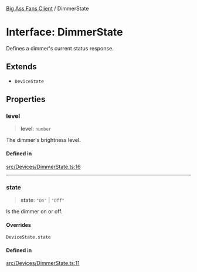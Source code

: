 [Big Ass Fans Client](../README.md) / DimmerState

# Interface: DimmerState

Defines a dimmer's current status response.

## Extends

- `DeviceState`

## Properties

### level

> **level**: `number`

The dimmer's brightness level.

#### Defined in

[src/Devices/DimmerState.ts:16](https://github.com/mkellsy/baf-client/blob/b1857d963b07500d6d708a4c8106cad07d63cfc0/src/Devices/DimmerState.ts#L16)

***

### state

> **state**: `"On"` \| `"Off"`

Is the dimmer on or off.

#### Overrides

`DeviceState.state`

#### Defined in

[src/Devices/DimmerState.ts:11](https://github.com/mkellsy/baf-client/blob/b1857d963b07500d6d708a4c8106cad07d63cfc0/src/Devices/DimmerState.ts#L11)
